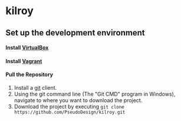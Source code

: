 # kilroy

## Set up the development environment
#### Install [VirtualBox](https://www.virtualbox.org/wiki/Downloads)
#### Install [Vagrant](https://www.vagrantup.com/)
#### Pull the Repository
1. Install a [git](https://git-scm.com/download) client.
2. Using the git command line (The "Git CMD" program in Windows), navigate to where you want to download the project.
3. Download the project by executing `git clone https://github.com/PseudoDesign/kilroy.git`
